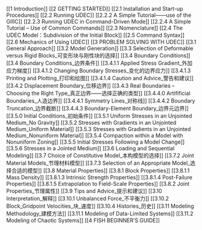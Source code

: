 [[1 Introduction]]
[[2 GETTING STARTED]]
[[2.1 Installation and Start-up Procedures]]
[[2.2 Running UDEC]]
[[2.2.2 A Simple Tutorial——use of the GIIIC]]
[[2.2.3 Running UDEC in Command-Driven Mode]]
[[2.2.4 A Simple Tutorial – Use of Common Commands]]
[[2.3 Nomenclature]]
[[2.4 The UDEC Model：Subdivision of the Initial Block]]
[[2.5 Command Syntax]]
[[2.6 Mechanics of Using UDEC]]
[[3 PROBLEM SOLVING WITH UDEC]]
[[3.1 General Approach]]
[[3.2 Model Generation]]
[[3.3 Selection of Deformable versus Rigid Blocks_可变形块与刚性块的选择]]
[[3.4 Boundary Conditions]]
[[3.4 Boundary Conditions_边界条件]]
[[3.4.1.1 Applied Stress Gradient_外加应力梯度]]
[[3.4.1.2 Changing Boundary Stresses_变化的边界应力]]
[[3.4.1.3 Printing and Plotting_打印和绘图]]
[[3.4.1.4 Caution and Advice_警告和建议]]
[[3.4.2 Displacement Boundary_位移边界]]
[[3.4.3 Real Boundaries – Choosing the Right Type_真正边界——选择正确的类型]]
[[3.4.4.0 Artifificial Boundaries_人造边界]]
[[3.4.4.1 Symmetry Lines_对称线]]
[[3.4.4.2 Boundary Truncation_边界截断]]
[[3.4.4.3 Boundary-Element Boundary_边界元边界]]
[[3.5.0 Initial Conditions_初始条件]]
[[3.5.1 Uniform Stresses in an Unjointed Medium_No Gravity]]
[[3.5.2 Stresses with Gradients in an Unjointed Medium_Uniform Material]]
[[3.5.3 Stresses with Gradients in an Unjointed Medium_Nonuniform Material]]
[[3.5.4 Compaction within a Model with Nonuniform Zoning]]
[[3.5.5 Initial Stresses Following a Model Change]]
[[3.5.6 Stresses in a Jointed Medium]]
[[3.6 Loading and Sequential Modeling]]
[[3.7 Choice of Constitutive Model_本构模型的选择]]
[[3.7.2 Joint Material Models_节理材料模型]]
[[3.7.3 Selection of an Appropriate Model_选择合适的模型]]
[[3.8 Material Properties]]
[[3.8.1 Block Properties]]
[[3.8.1.1 Mass Density]]
[[3.8.1.3 Intrinsic Strength Properties]]
[[3.8.1.4 Post-Failure Properties]]
[[3.8.1.5 Extrapolation to Field-Scale Properties]]
[[3.8.2 Joint Properties_节理属性]]
[[3.9 Tips and Advice_提示和建议]]
[[3.10 Interpretation_解释]]
[[3.10.1 Unbalanced Force_不平衡力]]
[[3.10.2 Block_Gridpoint Velocities_块_速度]]
[[3.10.4 Histories_历史]]
[[3.11 Modeling Methodology_建模方法]]
[[3.11.1 Modeling of Data-Limited Systems]]
[[3.11.2 Modeling of Chaotic Systems]]
[[4 FISH BEGINNER’S GUIDE]]










